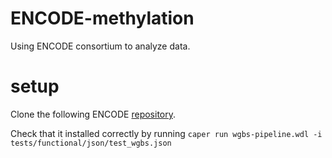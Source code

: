 # ENCODE-methylation

Using ENCODE consortium to analyze data. 

# setup

Clone the following ENCODE [repository](https://github.com/ENCODE-DCC/wgbs-pipeline). 

Check that it installed correctly by running `caper run wgbs-pipeline.wdl -i tests/functional/json/test_wgbs.json`
